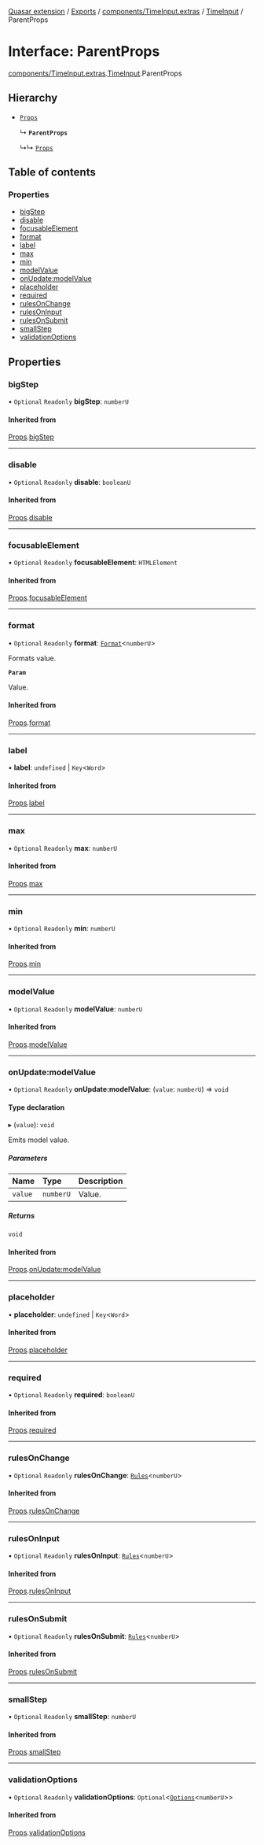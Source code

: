 [Quasar extension](../index.md) / [Exports](../modules.md) / [components/TimeInput.extras](../modules/components_TimeInput_extras.md) / [TimeInput](../modules/components_TimeInput_extras.TimeInput.md) / ParentProps

# Interface: ParentProps

[components/TimeInput.extras](../modules/components_TimeInput_extras.md).[TimeInput](../modules/components_TimeInput_extras.TimeInput.md).ParentProps

## Hierarchy

- [`Props`](components_NumericInput_extras.NumericInput.Props.md)

  ↳ **`ParentProps`**

  ↳↳ [`Props`](components_TimeInput_extras.TimeInput.Props.md)

## Table of contents

### Properties

- [bigStep](components_TimeInput_extras.TimeInput.ParentProps.md#bigstep)
- [disable](components_TimeInput_extras.TimeInput.ParentProps.md#disable)
- [focusableElement](components_TimeInput_extras.TimeInput.ParentProps.md#focusableelement)
- [format](components_TimeInput_extras.TimeInput.ParentProps.md#format)
- [label](components_TimeInput_extras.TimeInput.ParentProps.md#label)
- [max](components_TimeInput_extras.TimeInput.ParentProps.md#max)
- [min](components_TimeInput_extras.TimeInput.ParentProps.md#min)
- [modelValue](components_TimeInput_extras.TimeInput.ParentProps.md#modelvalue)
- [onUpdate:modelValue](components_TimeInput_extras.TimeInput.ParentProps.md#onupdate:modelvalue)
- [placeholder](components_TimeInput_extras.TimeInput.ParentProps.md#placeholder)
- [required](components_TimeInput_extras.TimeInput.ParentProps.md#required)
- [rulesOnChange](components_TimeInput_extras.TimeInput.ParentProps.md#rulesonchange)
- [rulesOnInput](components_TimeInput_extras.TimeInput.ParentProps.md#rulesoninput)
- [rulesOnSubmit](components_TimeInput_extras.TimeInput.ParentProps.md#rulesonsubmit)
- [smallStep](components_TimeInput_extras.TimeInput.ParentProps.md#smallstep)
- [validationOptions](components_TimeInput_extras.TimeInput.ParentProps.md#validationoptions)

## Properties

### bigStep

• `Optional` `Readonly` **bigStep**: `numberU`

#### Inherited from

[Props](components_NumericInput_extras.NumericInput.Props.md).[bigStep](components_NumericInput_extras.NumericInput.Props.md#bigstep)

___

### disable

• `Optional` `Readonly` **disable**: `booleanU`

#### Inherited from

[Props](components_NumericInput_extras.NumericInput.Props.md).[disable](components_NumericInput_extras.NumericInput.Props.md#disable)

___

### focusableElement

• `Optional` `Readonly` **focusableElement**: `HTMLElement`

#### Inherited from

[Props](components_NumericInput_extras.NumericInput.Props.md).[focusableElement](components_NumericInput_extras.NumericInput.Props.md#focusableelement)

___

### format

• `Optional` `Readonly` **format**: [`Format`](components_Field_extras.Field.Format.md)<`numberU`\>

Formats value.

**`Param`**

Value.

#### Inherited from

[Props](components_NumericInput_extras.NumericInput.Props.md).[format](components_NumericInput_extras.NumericInput.Props.md#format)

___

### label

• **label**: `undefined` \| `Key`<`Word`\>

#### Inherited from

[Props](components_NumericInput_extras.NumericInput.Props.md).[label](components_NumericInput_extras.NumericInput.Props.md#label)

___

### max

• `Optional` `Readonly` **max**: `numberU`

#### Inherited from

[Props](components_NumericInput_extras.NumericInput.Props.md).[max](components_NumericInput_extras.NumericInput.Props.md#max)

___

### min

• `Optional` `Readonly` **min**: `numberU`

#### Inherited from

[Props](components_NumericInput_extras.NumericInput.Props.md).[min](components_NumericInput_extras.NumericInput.Props.md#min)

___

### modelValue

• `Optional` `Readonly` **modelValue**: `numberU`

#### Inherited from

[Props](components_NumericInput_extras.NumericInput.Props.md).[modelValue](components_NumericInput_extras.NumericInput.Props.md#modelvalue)

___

### onUpdate:modelValue

• `Optional` `Readonly` **onUpdate:modelValue**: (`value`: `numberU`) => `void`

#### Type declaration

▸ (`value`): `void`

Emits model value.

##### Parameters

| Name | Type | Description |
| :------ | :------ | :------ |
| `value` | `numberU` | Value. |

##### Returns

`void`

#### Inherited from

[Props](components_NumericInput_extras.NumericInput.Props.md).[onUpdate:modelValue](components_NumericInput_extras.NumericInput.Props.md#onupdate:modelvalue)

___

### placeholder

• **placeholder**: `undefined` \| `Key`<`Word`\>

#### Inherited from

[Props](components_NumericInput_extras.NumericInput.Props.md).[placeholder](components_NumericInput_extras.NumericInput.Props.md#placeholder)

___

### required

• `Optional` `Readonly` **required**: `booleanU`

#### Inherited from

[Props](components_NumericInput_extras.NumericInput.Props.md).[required](components_NumericInput_extras.NumericInput.Props.md#required)

___

### rulesOnChange

• `Optional` `Readonly` **rulesOnChange**: [`Rules`](../modules/components_api_validation.validation.md#rules)<`numberU`\>

#### Inherited from

[Props](components_NumericInput_extras.NumericInput.Props.md).[rulesOnChange](components_NumericInput_extras.NumericInput.Props.md#rulesonchange)

___

### rulesOnInput

• `Optional` `Readonly` **rulesOnInput**: [`Rules`](../modules/components_api_validation.validation.md#rules)<`numberU`\>

#### Inherited from

[Props](components_NumericInput_extras.NumericInput.Props.md).[rulesOnInput](components_NumericInput_extras.NumericInput.Props.md#rulesoninput)

___

### rulesOnSubmit

• `Optional` `Readonly` **rulesOnSubmit**: [`Rules`](../modules/components_api_validation.validation.md#rules)<`numberU`\>

#### Inherited from

[Props](components_NumericInput_extras.NumericInput.Props.md).[rulesOnSubmit](components_NumericInput_extras.NumericInput.Props.md#rulesonsubmit)

___

### smallStep

• `Optional` `Readonly` **smallStep**: `numberU`

#### Inherited from

[Props](components_NumericInput_extras.NumericInput.Props.md).[smallStep](components_NumericInput_extras.NumericInput.Props.md#smallstep)

___

### validationOptions

• `Optional` `Readonly` **validationOptions**: `Optional`<[`Options`](components_api_validation.validation.Options.md)<`numberU`\>\>

#### Inherited from

[Props](components_NumericInput_extras.NumericInput.Props.md).[validationOptions](components_NumericInput_extras.NumericInput.Props.md#validationoptions)
